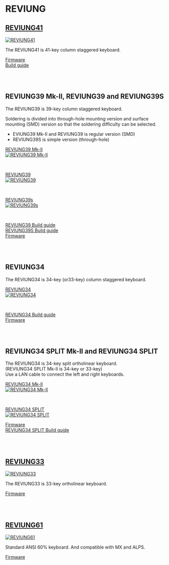 # REVIUNG

## [REVIUNG41](https://github.com/gtips/reviung/tree/master/reviung41)  
[![REVIUNG41](https://github.com/gtips/reviung/blob/master/reviung41/image/REVIUNG41B-1.jpg)](https://github.com/gtips/reviung/tree/master/reviung41)  

The REVIUNG41 is 41-key column staggered keyboard.  

[Firmware](https://github.com/qmk/qmk_firmware/tree/master/keyboards/reviung41)  
[Build guide](https://reviung.com/build-guide/391/)  
  
<br>
<br>
  
## REVIUNG39 Mk-II, REVIUNG39 and REVIUNG39S  
The REVIUNG39 is 39-key column staggered keyboard.

Soldering is divided into through-hole mounting version and surface mounting (SMD) version so that the soldering difficulty can be selected.  

- EVIUNG39 Mk-II and REVIUNG39 is regular version (SMD)  
- REVIUNG39S is simple version (through-hole)  

[REVIUNG39 Mk-II ](https://github.com/gtips/reviung/tree/master/reviung39Mk-II)   
[![REVIUNG39 Mk-II ](https://github.com/gtips/reviung/blob/master/reviung39_Mk-II/image/reviung39MkII-01.jpg)](https://github.com/gtips/reviung/tree/master/reviung39Mk-II)  

<br>

[REVIUNG39](https://github.com/gtips/reviung/tree/master/reviung39)  
[![REVIUNG39](https://github.com/gtips/reviung/blob/master/reviung39/image/REVIUNG39-1.jpg)](https://github.com/gtips/reviung/tree/master/reviung39)  

<br>

[REVIUNG39s](https://github.com/gtips/reviung/tree/master/reviung39s)  
[![REVIUNG39s](https://github.com/gtips/reviung/blob/master/reviung39s/image/REVIUNG39s-3.jpg)](https://github.com/gtips/reviung/tree/master/reviung39s)  

<br>

[REVIUNG39 Build guide](https://reviung.com/build-guide/108/)  
[REVIUNG39S Build guide](https://reviung.com/build-guide/112/)  
[Firmware](https://github.com/qmk/qmk_firmware/tree/master/keyboards/reviung39)
  
<br>
<br>

  
## REVIUNG34  
The REVIUNG34 is 34-key (or33-key) column staggered keyboard.  
  
[REVIUNG34](https://github.com/gtips/reviung/tree/master/reviung34)  
[![REVIUNG34](https://github.com/gtips/reviung/blob/master/reviung34/image/reviung34-01.jpg)](https://github.com/gtips/reviung/tree/master/reviung34)  

<br>

[REVIUNG34 Build guide](https://reviung.com/build-guide/724/)  
[Firmware](https://github.com/qmk/qmk_firmware/tree/master/keyboards/reviung34)
  
<br>
<br>
  
## REVIUNG34 SPLIT Mk-II and REVIUNG34 SPLIT  

The REVIUNG34 is 34-key split ortholinear keyboard.  
(REVIUNG34 SPLIT Mk-II is 34-key or 33-key)  
Use a LAN cable to connect the left and right keyboards.  
  
[REVIUNG34 Mk-II](https://github.com/gtips/reviung/tree/master/reviung34split_Mk-II)  
[![REVIUNG34 Mk-II](https://github.com/gtips/reviung/blob/master/reviung34split_Mk-II/image/reviung34mkII-02.jpg)](https://github.com/gtips/reviung/tree/master/reviung34Mk-II)  
  
<br>
  
[REVIUNG34 SPLIT](https://github.com/gtips/reviung/tree/master/reviung34split)  
[![REVIUNG34 SPLIT](https://github.com/gtips/reviung/blob/master/reviung34split/image/REVIUNG34-1.jpg)](https://github.com/gtips/reviung/tree/master/reviung34split)  
  
[Firmware](https://github.com/qmk/qmk_firmware/tree/master/keyboards/reviung34)  
[REVIUNG34 SPLIT Build guide](https://reviung.com/build-guide/278/)  

<br>
<br>

## [REVIUNG33](https://github.com/gtips/reviung/tree/master/reviung33)  
[![REVIUNG33](https://github.com/gtips/reviung/blob/master/reviung33/image/reviung33-01.jpg)](https://github.com/gtips/reviung/tree/master/reviung33)  

The REVIUNG33 is 33-key ortholinear keyboard.  

[Firmware](https://github.com/qmk/qmk_firmware/tree/master/keyboards/reviung33)  

<br>
<br>

## [REVIUNG61](https://github.com/gtips/reviung/tree/master/reviung61)  
[![REVIUNG61](https://github.com/gtips/reviung/blob/master/reviung61/image/reviung61-pcb.jpg)](https://github.com/gtips/reviung/tree/master/reviung61)  

Standard ANSI 60% keyboard. And compatible with MX and ALPS.  

[Firmware](https://github.com/qmk/qmk_firmware/tree/master/keyboards/reviung61)  

<br>
<br>
